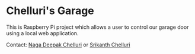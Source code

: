 # Chelluri's Garage

This is Raspberry Pi project which allows a user to control our garage door using a local web application.

Contact: [Naga Deepak Chelluri](mailto:nagadeepakc@gmail.com) or [Srikanth Chelluri](mailto:schellluri.developer@gmail.com)
